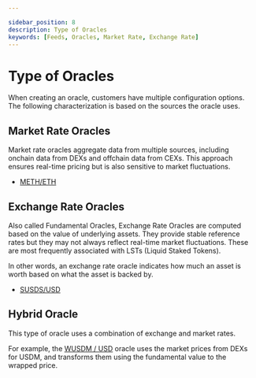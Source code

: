 ```yaml
---

sidebar_position: 8
description: Type of Oracles
keywords: [Feeds, Oracles, Market Rate, Exchange Rate]
---
```



# Type of Oracles

When creating an oracle, customers have multiple configuration options. The following characterization is based on the sources the oracle uses.


## Market Rate Oracles

Market rate oracles aggregate data from multiple sources, including onchain data from DEXs and offchain data from CEXs. This approach ensures real-time pricing but is also sensitive to market fluctuations.
- [METH/ETH](https://chroniclelabs.org/dashboard/oracle/METH/ETH?blockchain=MANTLE&txn=0x0942ab3efafd5a04f9a97215a02b67388ede279f1e212dbf7a2a5dd477c40554&contract=0xBFE568Ea8f6bDFFe7c03F83dC8348517f8E7010A)




## Exchange Rate Oracles

Also called Fundamental Oracles, Exchange Rate Oracles are computed based on the value of underlying assets. They provide stable reference rates but they may not always reflect real-time market fluctuations. These are most frequently associated with LSTs (Liquid Staked Tokens). 

In other words, an exchange rate oracle indicates how much an asset is worth based on what the asset is backed by.
- [SUSDS/USD](https://chroniclelabs.org/dashboard/oracle/SUSDS/USD?blockchain=ETH&txn=0x0029c6679f8ffbfabac2bce41a60a372f2fdd3a72de94ca0b29a89531e13774c&contract=0x496470F4835186bF118545Bd76889F123D608E84)



## Hybrid Oracle

This type of oracle uses a combination of exchange and market rates.

For example, the
[WUSDM / USD](https://chroniclelabs.org/dashboard/oracle/WUSDM/USD?blockchain=&txn=0x6134341c8146ba21fb9feca1c5f465d3d5b26dcad4874196b4425861c53666cc&contract=0xdC6720c996Fad27256c7fd6E0a271e2A4687eF18) oracle uses the market prices from DEXs for USDM, and transforms them using the fundamental value to the wrapped price. 

